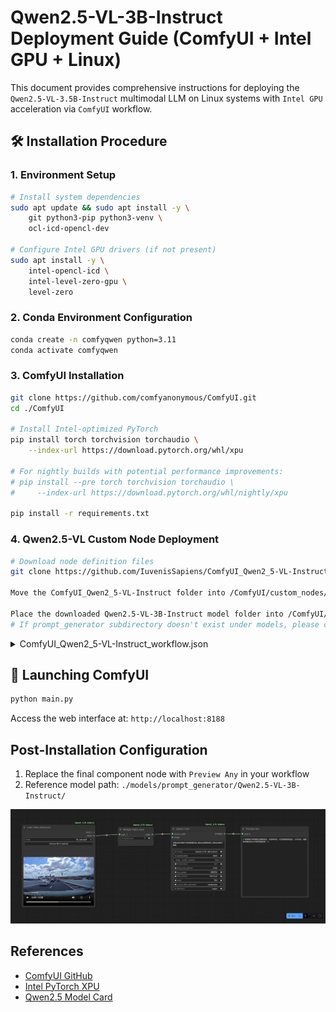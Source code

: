 # Qwen2.5-VL-3B-Instruct Deployment Guide (ComfyUI + Intel GPU + Linux)

This document provides comprehensive instructions for deploying the `Qwen2.5-VL-3.5B-Instruct` multimodal LLM on Linux systems with `Intel GPU` acceleration via `ComfyUI` workflow.

## 🛠️ Installation Procedure
### 1. Environment Setup
```bash
# Install system dependencies
sudo apt update && sudo apt install -y \
    git python3-pip python3-venv \
    ocl-icd-opencl-dev

# Configure Intel GPU drivers (if not present)
sudo apt install -y \
    intel-opencl-icd \
    intel-level-zero-gpu \
    level-zero
```

### 2. Conda Environment Configuration
```bash
conda create -n comfyqwen python=3.11 
conda activate comfyqwen
```

### 3. ComfyUI Installation
```bash
git clone https://github.com/comfyanonymous/ComfyUI.git
cd ./ComfyUI

# Install Intel-optimized PyTorch
pip install torch torchvision torchaudio \
    --index-url https://download.pytorch.org/whl/xpu

# For nightly builds with potential performance improvements:
# pip install --pre torch torchvision torchaudio \
#     --index-url https://download.pytorch.org/whl/nightly/xpu

pip install -r requirements.txt
```

### 4. Qwen2.5-VL Custom Node Deployment
```bash
# Download node definition files
git clone https://github.com/IuvenisSapiens/ComfyUI_Qwen2_5-VL-Instruct

Move the ComfyUI_Qwen2_5-VL-Instruct folder into /ComfyUI/custom_nodes/ directory

Place the downloaded Qwen2.5-VL-3B-Instruct model folder into /ComfyUI/models/prompt_generator/
# If prompt_generator subdirectory doesn't exist under models, please create it first
```
<details><summary>ComfyUI_Qwen2_5-VL-Instruct_workflow.json</summary>
{
  "id": "9f2dfc63-3d19-433d-a7c0-49d83464f553",
  "revision": 0,
  "last_node_id": 59,
  "last_link_id": 72,
  "nodes": [
    {
      "id": 56,
      "type": "Qwen2_VQA",
      "pos": [
        199.93017578125,
        46.947696685791016
      ],
      "size": [
        322.1059265136719,
        348
      ],
      "flags": {},
      "order": 2,
      "mode": 0,
      "inputs": [
        {
          "name": "source_path",
          "shape": 7,
          "type": "PATH",
          "link": 70
        },
        {
          "name": "image",
          "shape": 7,
          "type": "IMAGE",
          "link": null
        }
      ],
      "outputs": [
        {
          "name": "STRING",
          "type": "STRING",
          "slot_index": 0,
          "links": [
            72
          ]
        }
      ],
      "properties": {
        "Node name for S&R": "Qwen2_VQA",
        "widget_ue_connectable": {}
      },
      "widgets_values": [
        "Describe the video in detail",
        "Qwen2.5-VL-3B-Instruct",
        "none",
        false,
        0.7,
        2048,
        200704,
        1003520,
        1444,
        "randomize",
        "eager"
      ]
    },
    {
      "id": 59,
      "type": "PreviewAny",
      "pos": [
        702.7207641601562,
        61.4115104675293
      ],
      "size": [
        140,
        76
      ],
      "flags": {},
      "order": 3,
      "mode": 0,
      "inputs": [
        {
          "name": "source",
          "type": "*",
          "link": 72
        }
      ],
      "outputs": [],
      "properties": {
        "Node name for S&R": "PreviewAny"
      },
      "widgets_values": []
    },
    {
      "id": 58,
      "type": "VideoLoader",
      "pos": [
        -513.0911254882812,
        130.9906768798828
      ],
      "size": [
        430.6719665527344,
        452.4115295410156
      ],
      "flags": {},
      "order": 0,
      "mode": 0,
      "inputs": [],
      "outputs": [
        {
          "name": "VIDEO",
          "type": "VIDEO",
          "links": null
        },
        {
          "name": "PATH",
          "type": "PATH",
          "links": [
            71
          ]
        }
      ],
      "properties": {
        "Node name for S&R": "VideoLoader",
        "widget_ue_connectable": {}
      },
      "widgets_values": [
        "19_raw.mp4",
        "image"
      ]
    },
    {
      "id": 57,
      "type": "MultiplePathsInput",
      "pos": [
        -49.730098724365234,
        137.55857849121094
      ],
      "size": [
        210,
        82
      ],
      "flags": {},
      "order": 1,
      "mode": 0,
      "inputs": [
        {
          "name": "path_1",
          "type": "PATH",
          "link": 71
        }
      ],
      "outputs": [
        {
          "name": "paths",
          "type": "PATH",
          "slot_index": 0,
          "links": [
            70
          ]
        }
      ],
      "properties": {
        "Node name for S&R": "MultiplePathsInput",
        "widget_ue_connectable": {}
      },
      "widgets_values": [
        1
      ]
    }
  ],
  "links": [
    [
      70,
      57,
      0,
      56,
      0,
      "PATH"
    ],
    [
      71,
      58,
      1,
      57,
      0,
      "PATH"
    ],
    [
      72,
      56,
      0,
      59,
      0,
      "*"
    ]
  ],
  "groups": [],
  "config": {},
  "extra": {
    "ds": {
      "scale": 0.9646149645000006,
      "offset": [
        788.9511067206646,
        382.6344411516708
      ]
    },
    "frontendVersion": "1.24.4",
    "ue_links": [],
    "links_added_by_ue": [],
    "VHS_latentpreview": false,
    "VHS_latentpreviewrate": 0,
    "VHS_MetadataImage": true,
    "VHS_KeepIntermediate": true
  },
  "version": 0.4
}
</details>

## 🚀 Launching ComfyUI
```bash
python main.py
```
Access the web interface at: `http://localhost:8188`

## Post-Installation Configuration
1. Replace the final component node with `Preview Any` in your workflow
2. Reference model path: `./models/prompt_generator/Qwen2.5-VL-3B-Instruct/`

![Workflow Example](pic/image.png)

## References
- [ComfyUI GitHub](https://github.com/comfyanonymous/ComfyUI)
- [Intel PyTorch XPU](https://intel.github.io/intel-extension-for-pytorch/)
- [Qwen2.5 Model Card](https://huggingface.co/Qwen/Qwen2.5-VL-3B-Instruct)

